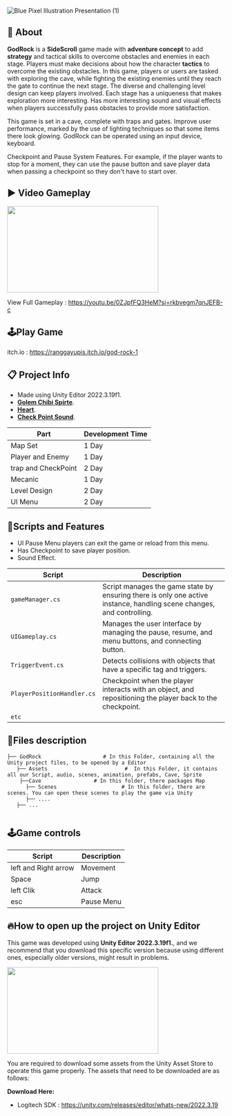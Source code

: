 ![Blue Pixel Illustration Presentation (1)](https://github.com/user-attachments/assets/d631abd4-ad20-40c3-b6a9-0f69823821a2)

## 🔴 About
**GodRock** is a **SideScroll** game made with **adventure concept** to add **strategy** and tactical skills to overcome obstacles and enemies in each stage. Players must make decisions about how the character **tactics** to overcome the existing obstacles. In this game, players or users are tasked with exploring the cave, while fighting the existing enemies until they reach the gate to continue the next stage. The diverse and challenging level design can keep players involved. Each stage has a uniqueness that makes exploration more interesting. Has more interesting sound and visual effects when players successfully pass obstacles to provide more satisfaction.

This game is set in a cave, complete with traps and gates. Improve user performance, marked by the use of lighting techniques so that some items there look glowing. GodRock can be operated using an input device, keyboard.

Checkpoint and Pause System Features. For example, if the player wants to stop for a moment, they can use the pause button and save player data when passing a checkpoint so they don't have to start over.

## ▶️ Video Gameplay
<img src="https://github.com/user-attachments/assets/f88d9b82-f38a-48f8-bbac-da68856dfc09" width="350" height="200">

View Full Gameplay : https://youtu.be/0ZJpfFQ3HeM?si=rkbvegm7qnJEFB-c

## 🕹️Play Game
itch.io : https://ranggayupis.itch.io/god-rock-1

## 📋 Project Info
- Made using Unity Editor 2022.3.19f1.
- [**Golem Chibi Spirte**](https://craftpix.net/freebies/free-golems-chibi-2d-game-sprites/).
- [**Heart**](https://drive.google.com/drive/folders/1audm9sjm-JiGRu4PtckMoI8a_nudnzHg?usp=sharing).
- [**Check Point Sound**](https://mega.nz/file/KxNSRS6L#Sw4eB5LEKRVbNyfz0aleRH3B-Te36AHKm7RVOLID-xc).
  
| Part | Development Time |
|------------------|------|
| Map Set | 1 Day|
| Player and Enemy | 1 Day |
| trap and CheckPoint | 2 Day|
| Mecanic | 1 Day |
| Level Design | 2 Day |
| UI Menu | 2 Day |

## 📜Scripts and Features
- UI Pause Menu players can exit the game or reload from this menu.
- Has Checkpoint to save player position.
- Sound Effect.

| Script                | Description                                                                 |
|-----------------------|-----------------------------------------------------------------------------|
| `gameManager.cs` | Script manages the game state by ensuring there is only one active instance, handling scene changes, and controlling. |
| `UIGameplay.cs` | Manages the user interface by managing the pause, resume, and menu buttons, and connecting button. |
| `TriggerEvent.cs` | Detects collisions with objects that have a specific tag and triggers. |
| `PlayerPositionHandler.cs` | Checkpoint when the player interacts with an object, and repositioning the player back to the checkpoint.|
| `etc` |                        

## 📂Files description

```
├── GodRock                    # In this Folder, containing all the Unity project files, to be opened by a Editor
   ├── Assets                         #  In this Folder, it contains all our Script, audio, scenes, animation, prefabs, Cave, Sprite
    ├──Cave                 # In this folder, there packages Map 
      ├── Scenes                     # In this folder, there are scenes. You can open these scenes to play the game via Unity
      ├── ....
   ├── ...
      
```

## 🕹️Game controls
| Script | Description |
|----------------------|------------------|
| left and Right arrow | Movement|
| Space | Jump |
| left Clik | Attack |
| esc | Pause Menu |

## 🔥How to open up the project on Unity Editor
This game was developed using **Unity Editor 2022.3.19f1.**, and we recommend that you download this specific version because using different ones, especially older versions, might result in problems.

<img src="https://github.com/user-attachments/assets/b28116d6-7128-458e-a041-ee5f336c5a55" width="350" height="200">

You are required to download some assets from the Unity Asset Store to operate this game properly. The assets that need to be downloaded are as follows:

**Download Here:** 
- Logitech SDK : https://unity.com/releases/editor/whats-new/2022.3.19
  

